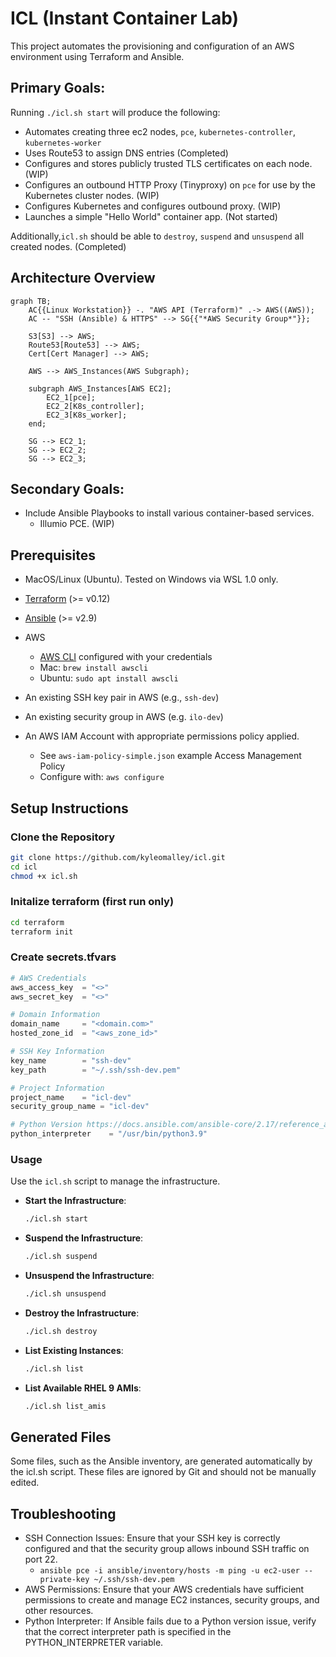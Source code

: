 # ICL (Instant Container Lab)

This project automates the provisioning and configuration of an AWS environment using Terraform and Ansible.

## Primary Goals:
Running `./icl.sh start` will produce the following:

- Automates creating three ec2 nodes, `pce`, `kubernetes-controller`, `kubernetes-worker`
- Uses Route53 to assign DNS entries (Completed)
- Configures and stores publicly trusted TLS certificates on each node. (WIP)
- Configures an outbound HTTP Proxy (Tinyproxy) on `pce` for use by the Kubernetes cluster nodes. (WIP)
- Configures Kubernetes and configures outbound proxy. (WIP)
- Launches a simple "Hello World" container app. (Not started)

Additionally,`icl.sh` should be able to `destroy`, `suspend` and `unsuspend` all created nodes. (Completed)

## Architecture Overview
```mermaid 
graph TB;
    AC{{Linux Workstation}} -. "AWS API (Terraform)" .-> AWS((AWS));
    AC -- "SSH (Ansible) & HTTPS" --> SG{{"*AWS Security Group*"}};

    S3[S3] --> AWS;
    Route53[Route53] --> AWS;
    Cert[Cert Manager] --> AWS;

    AWS --> AWS_Instances(AWS Subgraph);

    subgraph AWS_Instances[AWS EC2];
        EC2_1[pce];
        EC2_2[K8s_controller];
        EC2_3[K8s_worker];
    end;
    
    SG --> EC2_1;
    SG --> EC2_2;
    SG --> EC2_3;
```
## Secondary Goals:
 - Include Ansible Playbooks to install various container-based services.
    - Illumio PCE. (WIP)

## Prerequisites

- MacOS/Linux (Ubuntu). Tested on Windows via WSL 1.0 only.
- [Terraform](https://www.terraform.io/downloads) (>= v0.12)
- [Ansible](https://docs.ansible.com/ansible/latest/installation_guide/intro_installation.html) (>= v2.9)

- AWS
    - [AWS CLI](https://aws.amazon.com/cli/) configured with your credentials
    - Mac: `brew install awscli`
    - Ubuntu: `sudo apt install awscli`

- An existing SSH key pair in AWS (e.g., `ssh-dev`)
- An existing security group in AWS (e.g. `ilo-dev`)
- An AWS IAM Account with appropriate permissions policy applied.
    - See `aws-iam-policy-simple.json` example Access Management Policy
    - Configure with: `aws configure`
## Setup Instructions

### Clone the Repository

```bash
git clone https://github.com/kyleomalley/icl.git
cd icl
chmod +x icl.sh
```

### Initalize terraform (first run only)
```bash
cd terraform
terraform init
```


### Create secrets.tfvars

```secrets.tfvars
# AWS Credentials
aws_access_key  = "<>"
aws_secret_key  = "<>"

# Domain Information
domain_name     = "<domain.com>"
hosted_zone_id  = "<aws_zone_id>"

# SSH Key Information
key_name        = "ssh-dev"
key_path        = "~/.ssh/ssh-dev.pem"

# Project Information
project_name    = "icl-dev"
security_group_name = "icl-dev"

# Python Version https://docs.ansible.com/ansible-core/2.17/reference_appendices/interpreter_discovery.html
python_interpreter    = "/usr/bin/python3.9"
```

### Usage

Use the `icl.sh` script to manage the infrastructure.

- **Start the Infrastructure**:

    ```bash
    ./icl.sh start
    ```

- **Suspend the Infrastructure**:

    ```bash
    ./icl.sh suspend
    ```

- **Unsuspend the Infrastructure**:

    ```bash
    ./icl.sh unsuspend
    ```

- **Destroy the Infrastructure**:

    ```bash
    ./icl.sh destroy
    ```

- **List Existing Instances**:

    ```bash
    ./icl.sh list
    ```

- **List Available RHEL 9 AMIs**:

    ```bash
    ./icl.sh list_amis
    ```

## Generated Files

Some files, such as the Ansible inventory, are generated automatically by the icl.sh script. These files are ignored by Git and should not be manually edited.

## Troubleshooting

- SSH Connection Issues: Ensure that your SSH key is correctly configured and that the security group allows inbound SSH traffic on port 22.
    - `ansible pce -i ansible/inventory/hosts -m ping -u ec2-user --private-key ~/.ssh/ssh-dev.pem`
- AWS Permissions: Ensure that your AWS credentials have sufficient permissions to create and manage EC2 instances, security groups, and other resources.
- Python Interpreter: If Ansible fails due to a Python version issue, verify that the correct interpreter path is specified in the PYTHON_INTERPRETER variable.
